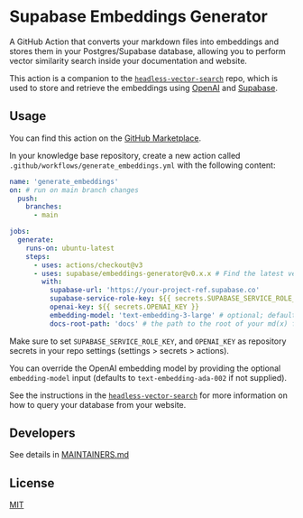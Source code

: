 # Supabase Embeddings Generator

A GitHub Action that converts your markdown files into embeddings and stores them in your Postgres/Supabase database, allowing you to perform vector similarity search inside your documentation and website.

This action is a companion to the [`headless-vector-search`](https://github.com/supabase/headless-vector-search) repo, which is used to store and retrieve the embeddings using [OpenAI](https://openai.com) and [Supabase](https://supabase.com).

## Usage

You can find this action on the [GitHub Marketplace](https://github.com/marketplace/actions/supabase-embeddings-generator).

In your knowledge base repository, create a new action called `.github/workflows/generate_embeddings.yml` with the following content:

```yml
name: 'generate_embeddings'
on: # run on main branch changes
  push:
    branches:
      - main

jobs:
  generate:
    runs-on: ubuntu-latest
    steps:
      - uses: actions/checkout@v3
      - uses: supabase/embeddings-generator@v0.x.x # Find the latest version in the Marketplace
        with:
          supabase-url: 'https://your-project-ref.supabase.co'
          supabase-service-role-key: ${{ secrets.SUPABASE_SERVICE_ROLE_KEY }}
          openai-key: ${{ secrets.OPENAI_KEY }}
          embedding-model: 'text-embedding-3-large' # optional; defaults to text-embedding-ada-002
          docs-root-path: 'docs' # the path to the root of your md(x) files
```

Make sure to set `SUPABASE_SERVICE_ROLE_KEY`, and `OPENAI_KEY` as repository secrets in your repo settings (settings > secrets > actions).

You can override the OpenAI embedding model by providing the optional `embedding-model` input (defaults to `text-embedding-ada-002` if not supplied).

See the instructions in the [`headless-vector-search`](https://github.com/supabase/headless-vector-search) for more information on how to query your database from your website.

## Developers

See details in [MAINTAINERS.md](https://github.com/supabase/embeddings-generator/blob/main/MAINTAINERS.md)

## License

[MIT](https://github.com/supabase/embeddings-generator/blob/main/LICENSE)